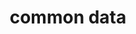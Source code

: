---
title: "common data"
type: lib
layout: common-data
description: Reused used variables for the YaskawaMce data types.
weight: -900
---
